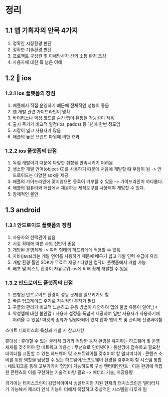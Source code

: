 # 정리

## 1.1 앱 기획자의 안목 4가지
1. 정확한 시장환경 판단
2. 정확한 기술환경 판단
3. 프로젝트 구성원 및 이해당사자 간의 소통 환경 조성
4. 사용자에 대한 폭 넒은 이해

## 1.2 📱 ios

### 1.2.1 ios 플랫폼의 장점
1. 애플에서 직접 운영하기 떄문에 전체적인 성능이 좋음
2. 앱 개발 관련 가이드라인이 명확
3. 바이러스나 악성 코드를 숨긴 앱이 유통될 가능성이 적음
4. 출시 주기가 비교적 일정(ios, pados) 등 1년에 한번 정도임
5. 시장이 넓고 사용자가 많음
6. 애플의 높은 브랜드 파워에 의한 효과


### 1.2.2 ios 풀랫폼의 단점
1. 독점 개발이기 때문에 다양한 취향을 만족시키기 어려움
2. 생소한 개발 언어(object-C)를 사용하기 떄문에 처음에 개발할 떄 부담이 됨 -> 안드로이드는 다양한 sdk를 제공
3. 애플의 가이드라인에 맞지않으면 등록이 거부될 수 있음 -> 가이드라인이 까다롭다.
4. 애플의 컴퓨터와 애플에서 제공하는 제작도구를 사용해야 개발할 수 있다.
5. 잠재적인 불안

## 1.3 android

### 1.3.1 안드로이드 플랫폼의 장점
1. 사용자의 선택권이 넓음
2. 시장 확대에 따른 사업 전만이 좋음
3. 개방된 운영체제 -> 여러 형태의 하드워에에 적용할 수 있음
4. 자바(java)라는 개발 언어를 사용하기 때문에 배우기 쉽고 개발 인력 수급에 유리
5. 개발 환경 툴인 SDK가 무료로 제공 / 다양한 컴퓨터 플랫폼에서 개발 가능
6. 배포 및 테스트 환경이 자유로워 ios에 비해 쉽게 개발할 수 있음

### 1.3.2 안드로이드 플랫폼의 단점
1. 변형된 안드로이드 환경이 성능 문제를 일으키기도 함
2. 빠른 업그레이드 주기로 지속적인 투자가 필요
3. 구글의 관리가 비교적 느슨하고 유통 방법이 다양하여 앱의 불법 유통이 일어남ㅈ
4. 악성앱에 대한 불안감 / 사용자 설정을 폭넙게 제공하여 일반 사용자가 사용하기에 어려울 수 있음/ 마켓의 종류가 일원화되어 있지 않아 앱의 포 및 관리에 신경써야함






스마트 디바이스의 특성과 개발 시 참고사항

휴대성 : 휴대할 수 있는 물리적 크기와 적당한 동작 환경을 유지하는 하드웨어 및 운영체제를 갖추어야 함
네트워크 가용성 : 무선으로 인터넷이나 통신망에 접속하고 필요한 데이터를 교환할 수 있는 하드웨어 및 소프트웨어를 갖추어야 함
멀티미디어 : 콘텐츠 소비를 위한 역할을 담당할 수 있는 하드웨어/소프트웨어  환경을 갖추어야 함
시스템 통합 : 네트워크를 통해 고부가가치 협업이 가능하도록 구성
엔터테인먼트 : 이동 환경에 적합한 콘텐츠와 이를 구현하는 기술적 바탕 필요 -> 배터리 기술, 저장용량

과거에는 터치스크린이 감압식이여서 싱글터치만 지원
현재의 터치스크린은 멀티터치가 가능해서 제스터 인식 기능이 더해져 복잡하고 추상적인 시스템을 다루게 됨

